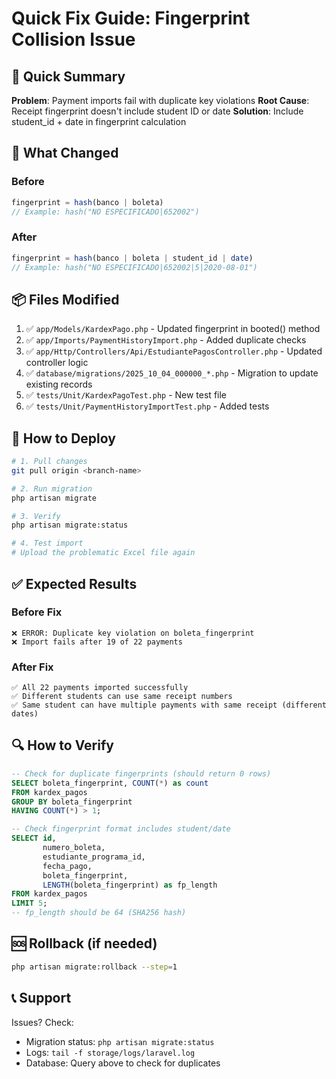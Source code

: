 # Quick Fix Guide: Fingerprint Collision Issue

## 🎯 Quick Summary
**Problem**: Payment imports fail with duplicate key violations
**Root Cause**: Receipt fingerprint doesn't include student ID or date
**Solution**: Include student_id + date in fingerprint calculation

## 🔧 What Changed

### Before
```php
fingerprint = hash(banco | boleta)
// Example: hash("NO ESPECIFICADO|652002")
```

### After
```php
fingerprint = hash(banco | boleta | student_id | date)
// Example: hash("NO ESPECIFICADO|652002|5|2020-08-01")
```

## 📦 Files Modified

1. ✅ `app/Models/KardexPago.php` - Updated fingerprint in booted() method
2. ✅ `app/Imports/PaymentHistoryImport.php` - Added duplicate checks
3. ✅ `app/Http/Controllers/Api/EstudiantePagosController.php` - Updated controller logic
4. ✅ `database/migrations/2025_10_04_000000_*.php` - Migration to update existing records
5. ✅ `tests/Unit/KardexPagoTest.php` - New test file
6. ✅ `tests/Unit/PaymentHistoryImportTest.php` - Added tests

## 🚀 How to Deploy

```bash
# 1. Pull changes
git pull origin <branch-name>

# 2. Run migration
php artisan migrate

# 3. Verify
php artisan migrate:status

# 4. Test import
# Upload the problematic Excel file again
```

## ✅ Expected Results

### Before Fix
```
❌ ERROR: Duplicate key violation on boleta_fingerprint
❌ Import fails after 19 of 22 payments
```

### After Fix
```
✅ All 22 payments imported successfully
✅ Different students can use same receipt numbers
✅ Same student can have multiple payments with same receipt (different dates)
```

## 🔍 How to Verify

```sql
-- Check for duplicate fingerprints (should return 0 rows)
SELECT boleta_fingerprint, COUNT(*) as count
FROM kardex_pagos
GROUP BY boleta_fingerprint
HAVING COUNT(*) > 1;

-- Check fingerprint format includes student/date
SELECT id, 
       numero_boleta,
       estudiante_programa_id,
       fecha_pago,
       boleta_fingerprint,
       LENGTH(boleta_fingerprint) as fp_length
FROM kardex_pagos
LIMIT 5;
-- fp_length should be 64 (SHA256 hash)
```

## 🆘 Rollback (if needed)

```bash
php artisan migrate:rollback --step=1
```

## 📞 Support

Issues? Check:
- Migration status: `php artisan migrate:status`
- Logs: `tail -f storage/logs/laravel.log`
- Database: Query above to check for duplicates
